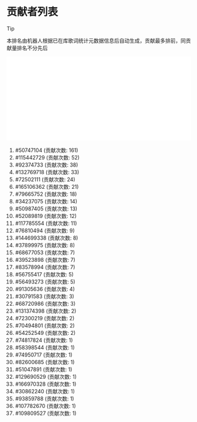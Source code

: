# 贡献者列表

> [!TIP]
> 本排名由机器人根据已在库歌词统计元数据信息后自动生成，贡献最多排前，同贡献量排名不分先后

![贡献者头像画廊](./CONTRIBUTORS.svg)

1. #50747104 (贡献次数: 161)
2. #115442729 (贡献次数: 52)
3. #92374733 (贡献次数: 38)
4. #132769718 (贡献次数: 33)
5. #72502111 (贡献次数: 24)
6. #165106362 (贡献次数: 21)
7. #79665752 (贡献次数: 18)
8. #34237075 (贡献次数: 14)
9. #50987405 (贡献次数: 13)
10. #52089819 (贡献次数: 12)
11. #117785554 (贡献次数: 11)
12. #76810494 (贡献次数: 9)
13. #144699338 (贡献次数: 8)
14. #37899975 (贡献次数: 8)
15. #68677053 (贡献次数: 7)
16. #39523898 (贡献次数: 7)
17. #83578994 (贡献次数: 7)
18. #56755417 (贡献次数: 5)
19. #56493273 (贡献次数: 5)
20. #91305636 (贡献次数: 4)
21. #30791583 (贡献次数: 3)
22. #68720986 (贡献次数: 3)
23. #131374398 (贡献次数: 2)
24. #72300219 (贡献次数: 2)
25. #70494801 (贡献次数: 2)
26. #54252549 (贡献次数: 2)
27. #74817824 (贡献次数: 1)
28. #58398544 (贡献次数: 1)
29. #74950717 (贡献次数: 1)
30. #82600685 (贡献次数: 1)
31. #51047891 (贡献次数: 1)
32. #129690529 (贡献次数: 1)
33. #166970328 (贡献次数: 1)
34. #30862240 (贡献次数: 1)
35. #93859788 (贡献次数: 1)
36. #107782670 (贡献次数: 1)
37. #109809527 (贡献次数: 1)
